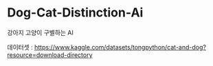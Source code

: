 # Dog-Cat-Distinction-Ai
강아지 고양이 구별하는 AI

데이터셋 : https://www.kaggle.com/datasets/tongpython/cat-and-dog?resource=download-directory
